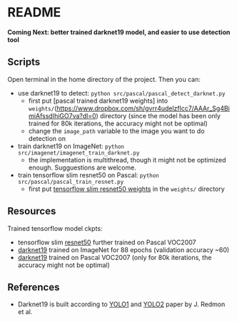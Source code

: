 # README

**Coming Next: better trained darknet19 model, and easier to use detection tool**

## Scripts
Open terminal in the home directory of the project. Then you can:
* use darknet19 to detect: `python src/pascal/pascal_detect_darknet.py`
  * first put [pascal trained darknet19 weights] into `weights/`(https://www.dropbox.com/sh/gvrr4udelzflcc7/AAAr_Sg4BimiAfssdIhiGO7va?dl=0) directory (since the model has been only trained for 80k iterations, the accuracy might not be optimal)
  * change the `image_path` variable to the image you want to do detection on
* train darknet19 on ImageNet: `python src/imagenet/imagenet_train_darknet.py`
  * the implementation is multithread, though it might not be optimized enough. Sugguestions are welcome.
* train tensorflow slim resnet50 on Pascal: `python src/pascal/pascal_train_resnet.py`
  * first put [tensorflow slim resnet50 weights](http://download.tensorflow.org/models/resnet_v1_50_2016_08_28.tar.gz) in the `weights/` directory

## Resources
Trained tensorflow model ckpts:
* tensorflow slim [resnet50](https://www.dropbox.com/sh/bsj9fuuv4co23qy/AABRjYECNkCTPzgjWyBZMvLRa?dl=0) further trained on Pascal VOC2007
* [darknet19](https://www.dropbox.com/sh/7ncpmioirhr735e/AAALEw1nEJqQZRqtNGDvhiSHa?dl=0) trained on ImageNet for 88 epochs (validation accuracy ~60)
* [darknet19](https://www.dropbox.com/sh/gvrr4udelzflcc7/AAAr_Sg4BimiAfssdIhiGO7va?dl=0) trained on Pascal VOC2007 (only for 80k iterations, the accuracy might not be optimal)

## References
* Darknet19 is built according to [YOLO1](https://arxiv.org/abs/1506.02640) and [YOLO2](https://arxiv.org/abs/1612.08242) paper by J. Redmon et al.
